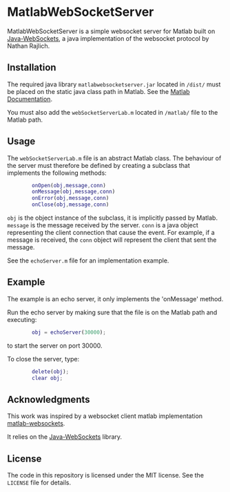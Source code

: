 MatlabWebSocketServer
===============

MatlabWebSocketServer is a simple websocket server for Matlab built on [Java-WebSockets](https://github.com/TooTallNate/Java-WebSocket), a java implementation of the websocket protocol by Nathan Rajlich.

Installation
------------
The required java library `matlabwebsocketserver.jar` located in `/dist/` must be placed on the static java class path in Matlab. See the [Matlab Documentation](http://www.mathworks.com/help/matlab/matlab_external/bringing-java-classes-and-methods-into-matlab-workspace.html).

You must also add the `webSocketServerLab.m` located in `/matlab/` file to the Matlab path.

Usage
------------

The `webSocketServerLab.m` file is an abstract Matlab class. The behaviour of the server must therefore be defined by creating a subclass that implements the following methods:

```matlab
        onOpen(obj,message,conn)
        onMessage(obj,message,conn)
        onError(obj,message,conn)
        onClose(obj,message,conn)
```

`obj` is the object instance of the subclass, it is implicitly passed by Matlab.
`message` is the message received by the server.
`conn` is a java object representing the client connection that cause the event. For example, if a message is received, the `conn` object will represent the client that sent the message.

See the `echoServer.m` file for an implementation example.

Example
------
The example is an echo server, it only implements the 'onMessage' method.

Run the echo server by making sure that the file is on the Matlab path and executing:
```matlab
        obj = echoServer(30000);
```
to start the server on port 30000.

To close the server, type:
```matlab
        delete(obj);
		clear obj;
```

Acknowledgments
-------

This work was inspired by a websocket client matlab implementation [matlab-websockets](https://github.com/mingot/matlab-websockets).

It relies on the [Java-WebSockets](https://github.com/TooTallNate/Java-WebSocket) library.


License
-------

The code in this repository is licensed under the MIT license. See the `LICENSE` file for details.